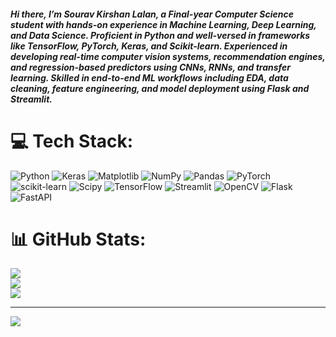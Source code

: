 ##### Hi there,  I’m Sourav Kirshan Lalan, a Final-year Computer Science student with hands-on experience in Machine Learning, Deep Learning, and Data Science. Proficient in Python and well-versed in frameworks like TensorFlow, PyTorch, Keras, and Scikit-learn. Experienced in developing real-time computer vision systems, recommendation engines, and regression-based predictors using CNNs, RNNs, and transfer learning. Skilled in end-to-end ML workflows including EDA, data cleaning, feature engineering, and model deployment using Flask and Streamlit. 


# 💻 Tech Stack:
![Python](https://img.shields.io/badge/python-3670A0?style=for-the-badge&logo=python&logoColor=ffdd54) ![Keras](https://img.shields.io/badge/Keras-%23D00000.svg?style=for-the-badge&logo=Keras&logoColor=white) ![Matplotlib](https://img.shields.io/badge/Matplotlib-%23ffffff.svg?style=for-the-badge&logo=Matplotlib&logoColor=black) ![NumPy](https://img.shields.io/badge/numpy-%23013243.svg?style=for-the-badge&logo=numpy&logoColor=white) ![Pandas](https://img.shields.io/badge/pandas-%23150458.svg?style=for-the-badge&logo=pandas&logoColor=white) ![PyTorch](https://img.shields.io/badge/PyTorch-%23EE4C2C.svg?style=for-the-badge&logo=PyTorch&logoColor=white) ![scikit-learn](https://img.shields.io/badge/scikit--learn-%23F7931E.svg?style=for-the-badge&logo=scikit-learn&logoColor=white) ![Scipy](https://img.shields.io/badge/SciPy-%230C55A5.svg?style=for-the-badge&logo=scipy&logoColor=%white) ![TensorFlow](https://img.shields.io/badge/TensorFlow-%23FF6F00.svg?style=for-the-badge&logo=TensorFlow&logoColor=white) ![Streamlit](https://img.shields.io/badge/Streamlit-%23FE4B4B.svg?style=for-the-badge&logo=streamlit&logoColor=white) ![OpenCV](https://img.shields.io/badge/opencv-%23white.svg?style=for-the-badge&logo=opencv&logoColor=white) ![Flask](https://img.shields.io/badge/flask-%23000.svg?style=for-the-badge&logo=flask&logoColor=white) ![FastAPI](https://img.shields.io/badge/FastAPI-005571?style=for-the-badge&logo=fastapi)
# 📊 GitHub Stats:
![](https://github-readme-stats.vercel.app/api?username=sourav-kirshan-lalan&theme=dark&hide_border=false&include_all_commits=false&count_private=false)<br/>
![](https://nirzak-streak-stats.vercel.app/?user=sourav-kirshan-lalan&theme=dark&hide_border=false)<br/>
![](https://github-readme-stats.vercel.app/api/top-langs/?username=sourav-kirshan-lalan&theme=dark&hide_border=false&include_all_commits=false&count_private=false&layout=compact)

---
[![](https://visitcount.itsvg.in/api?id=sourav-kirshan-lalan&icon=0&color=0)](https://visitcount.itsvg.in)

<!-- Proudly created with GPRM ( https://gprm.itsvg.in ) -->
